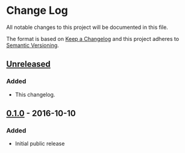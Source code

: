 Change Log
==========

All notable changes to this project will be documented in this file.

The format is based on [Keep a Changelog](http://keepachangelog.com/) 
and this project adheres to [Semantic Versioning](http://semver.org/).


[Unreleased]
------------

### Added

- This changelog.


[0.1.0] - 2016-10-10
--------------------

### Added

- Initial public release


[Unreleased]: https://github.com/nochso/finder/compare/0.1.0...HEAD
[0.1.0]: https://github.com/nochso/finder/compare/a71aecf5b715e482a6b29121a271936f92aeea51...0.1.0